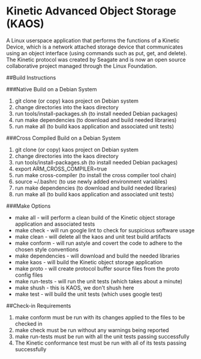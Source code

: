 # Kinetic Advanced Object Storage (KAOS)
A Linux userspace application that performs the functions of a Kinetic Device, which is a network attached storage device that communicates using an object interface (using commands such as put, get, and delete). The Kinetic protocol was created by Seagate and is now an open source collaborative project managed through the Linux Foundation.

##Build Instructions

###Native Build on a Debian System
1.  git clone (or copy) kaos project on Debian system
2.  change directories into the kaos directory
3.  run tools/install-packages.sh (to install needed Debian packages)
4.  run make dependencies (to download and build needed libraries)
5.  run make all (to build kaos application and associated unit tests)

###Cross Compiled Build on a Debian System
1.  git clone (or copy) kaos project on Debian system
2.  change directories into the kaos directory
3.  run tools/install-packages.sh (to install needed Debian packages)
4.  export ARM_CROSS_COMPILER=true
4.  run make cross-compiler (to install the cross compiler tool chain)
5.  source ~/.bashrc (to use newly added environment variables)
6.  run make dependencies (to download and build needed libraries)
7.  run make all (to build kaos application and associated unit tests)

###Make Options
* make all - will perform a clean build of the Kinetic object storage application and associated tests
* make check - will run google lint to check for suspicious software usage
* make clean - will delete all the kaos and unit test build artifacts
* make conform - will run astyle and covert the code to adhere to the chosen style conventions
* make dependencies - will download and build the needed libraries
* make kaos - will build the Kinetic object storage application
* make proto - will create protocol buffer source files from the proto config files
* make run-tests - will run the unit tests (which takes about a minute)
* make shush - this is KAOS, we don't shush here
* make test - will build the unit tests (which uses google test)

##Check-in Requirements
1.  make conform must be run with its changes applied to the files to be checked in
2.  make check must be run without any warnings being reported
3.  make run-tests must be run with all the unit tests passing successfully
4.  The Kinetic conformance test must be run with all of its tests passing successfully
